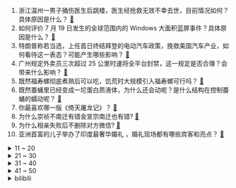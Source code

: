 1. 浙江温州一男子捅伤医生后跳楼，医生经抢救无效不幸去世，目前情况如何？具体原因是什么？ [:link:](https://www.zhihu.com/question/662028170)
2. 如何评价 7 月 19 日发生的全球范围内的 Windows 大面积蓝屏事件？具体原因是什么？ [:link:](https://www.zhihu.com/question/662013977)
3. 特朗普称若当选，上任首日终结拜登的电动汽车政策，挽救美国汽车产业，如何看待这一表态？可能产生哪些影响？ [:link:](https://www.zhihu.com/question/662017672)
4. 广州规定外卖员三次超过 25 公里时速将全平台封禁，这一规定是否合理？会带来什么影响？ [:link:](https://www.zhihu.com/question/661259562)
5. 既然福寿螺彻底煮熟后可以吃，饥荒时大规模引入福寿螺可行吗？ [:link:](https://www.zhihu.com/question/661149484)
6. 既然蚕蛹里已经变成一坨蛋白质液体，为什么还会动呢？是什么结构在控制蚕蛹的蠕动呢？ [:link:](https://www.zhihu.com/question/372566161)
7. 你最喜欢哪一版《倚天屠龙记》？ [:link:](https://www.zhihu.com/question/513463401)
8. 为什么崇祯不南迁有错金宣宗南迁也有错? [:link:](https://www.zhihu.com/question/645952184)
9. 为什么相亲失败后不删除对方微信? [:link:](https://www.zhihu.com/question/366686582)
10. 亚洲首富的儿子举办了印度最奢华婚礼 ，婚礼现场都有哪些宾客和亮点？ [:link:](https://www.zhihu.com/question/661423677)
<details>
<summary>11 ~ 20</summary>

11. 有没有这样一种可能，西方国家在等待一个时机，时机一到全面发动战争，包括核战？ [:link:](https://www.zhihu.com/question/659218699)
12. 小米董事长雷军公布小米 MIX Flip 废案引争议，如何评价该款手机？ [:link:](https://www.zhihu.com/question/661927968)
13. 大家怎么看待唐尚珺这个人？ [:link:](https://www.zhihu.com/question/613181645)
14. 体育老师告诉我「跑完步肌肉刚紧张起来，游完泳又放松了，等于白跑」，是这样的吗？ [:link:](https://www.zhihu.com/question/660793764)
15. 越共中央总书记阮富仲去世，对中越关系将产生何种影响？ [:link:](https://www.zhihu.com/question/662042329)
16. 拜登可能在本周末宣布退选，接任的会是谁？ [:link:](https://www.zhihu.com/question/662001675)
17. 人民币连续 8 个月维持全球第四大支付货币，占比升至 4.61%，如何解读？ [:link:](https://www.zhihu.com/question/661997188)
18. 至少 79 名中国公民被菲律宾扣押，中方使馆称立即提出交涉，目前情况如何？菲方行为是否合法？ [:link:](https://www.zhihu.com/question/662001665)
19. 适合小孩子进行的体育运动有哪些？ [:link:](https://www.zhihu.com/question/543169048)
20. 朝鲜前外交官太永浩被任命为「韩国副部长级官员」，将脱北者任命为副部长级官员对韩国来说意味着什么？ [:link:](https://www.zhihu.com/question/661948138)
</details>
<details>
<summary>21 ~ 30</summary>

21. 二战中法国迅速投降是不是正确决策？ [:link:](https://www.zhihu.com/question/650145927)
22. 很多人都说电动汽车没有燃油车安全，这是真的吗，为什么？ [:link:](https://www.zhihu.com/question/660683244)
23. 我工作细致导致进度慢，同事偶尔出问题但效率高、不加班还经常被领导表扬，是我错了吗？ [:link:](https://www.zhihu.com/question/660814222)
24. 在你家乡方言里“为什么”怎么说？ [:link:](https://www.zhihu.com/question/661777662)
25. 中国哪所大学校名题字最有学究学养气息？ [:link:](https://www.zhihu.com/question/34228805)
26. 如何评价《喜人奇妙夜》的第四期？ [:link:](https://www.zhihu.com/question/661956256)
27. 有个同事离职了，领导说工作要让我接手，作为职场新人，我是否该拒绝？ [:link:](https://www.zhihu.com/question/660814281)
28. 有哪些「盛名之下，其实难副」的书籍？ [:link:](https://www.zhihu.com/question/20116164)
29. 有哪一瞬让你觉得驾驶真快乐？ [:link:](https://www.zhihu.com/question/660921373)
30. 《歌手 2024》突围赛，孙楠、谭维维和海来阿木成功突围晋级总决赛，如何评价本期歌手们的表现？ [:link:](https://www.zhihu.com/question/662039263)
</details>
<details>
<summary>31 ~ 40</summary>

31. 能说一句你最喜欢的诗词，或者诗句吗？ [:link:](https://www.zhihu.com/question/661914187)
32. 中式审美的内核和特色是什么？ [:link:](https://www.zhihu.com/question/659778350)
33. 深圳一家菜市场可免费代炒菜，这种经营模式可行吗？有可能大范围普及吗？ [:link:](https://www.zhihu.com/question/661953781)
34. 《崩坏：星穹铁道》官宣将于 2025 年联动《Fate stay night》，对此你有哪些期待？ [:link:](https://www.zhihu.com/question/662044697)
35. 刚进公司和领导一起出差，担心说错话所以不敢交流，怎样缓解这种尴尬的场面？ [:link:](https://www.zhihu.com/question/660814366)
36. 中国抗日战争到底有多艰难？ [:link:](https://www.zhihu.com/question/291540389)
37. 当今科研圈，social不行是不是科研生涯也就到头了？ [:link:](https://www.zhihu.com/question/660169470)
38. 夏天晚上跑步减肥，结果被路边摊吸引是什么体验？ [:link:](https://www.zhihu.com/question/661734351)
39. 年轻人买车是要先买个代步以后再换，还是咬咬牙贷款买个好点的，还是留点钱贷款买个代步车？ [:link:](https://www.zhihu.com/question/661786116)
40. 从喜剧创作层面评价，《抓娃娃》是一部好的喜剧电影吗？ [:link:](https://www.zhihu.com/question/661679589)
</details>
<details>
<summary>41 ~ 50</summary>

41. 演员郑佩佩去世，曾出演《大醉侠》《卧虎藏龙》等，被称为「武侠影后」，她的哪些作品令你印象深刻？ [:link:](https://www.zhihu.com/question/661995906)
42. 生个混血儿是个怎样的体验？ [:link:](https://www.zhihu.com/question/33278040)
43. 如何看待雷军 2024 年 7 月 19 日「勇气」为主题的年度演讲，有哪些值得关注的点？ [:link:](https://www.zhihu.com/question/662006440)
44. 为什么混血儿会被热捧？ [:link:](https://www.zhihu.com/question/328697847)
45. 1996年的游戏宅都玩什么? [:link:](https://www.zhihu.com/question/661481807)
46. 25考，张宇强化36讲到底行不行呀？ [:link:](https://www.zhihu.com/question/660806337)
47. 四年级小学生写字不好看怎么办？ [:link:](https://www.zhihu.com/question/661347768)
48. 那些从培训机构出来单干/合伙的老师后来怎么样了? [:link:](https://www.zhihu.com/question/383075064)
49. 为什么努力并不会得到回报？ [:link:](https://www.zhihu.com/question/494840218)
50. 传统书法和国画对于我们现在的生活有什么意义？ [:link:](https://www.zhihu.com/question/661056673)
</details><details>
<summary>bilibili</summary>

</details>